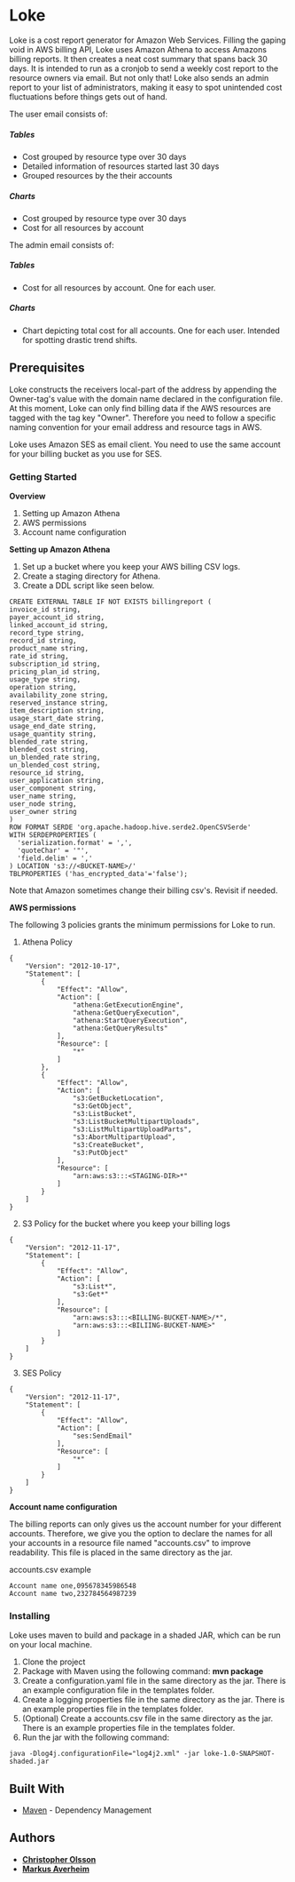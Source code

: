 # Loke

Loke is a cost report generator for Amazon Web Services. Filling the gaping void in AWS billing API, 
Loke uses Amazon Athena to access Amazons billing reports. It then creates a neat cost summary that spans back 30 days.
It is intended to run as a cronjob to send a weekly cost report to the resource owners via email. But not only that!
Loke also sends an admin report to your list of administrators, making it easy to spot unintended cost fluctuations 
before things gets out of hand.

The user email consists of:
##### Tables
- Cost grouped by resource type over 30 days
- Detailed information of resources started last 30 days
- Grouped resources by the their accounts
##### Charts
- Cost grouped by resource type over 30 days
- Cost for all resources by account

The admin email consists of:
##### Tables
- Cost for all resources by account. One for each user.
##### Charts
- Chart depicting total cost for all accounts. One for each user. Intended for spotting drastic trend shifts.

## Prerequisites

Loke constructs the receivers local-part of the address by appending the Owner-tag's value with the domain name 
declared in the configuration file. At this moment, Loke can only find billing data if the AWS resources are tagged 
with the tag key "Owner". Therefore you need to follow a specific naming convention for your email address 
and resource tags in AWS.

Loke uses Amazon SES as email client. You need to use the same account for your billing bucket as you use for SES.  

### Getting Started

**Overview**
1. Setting up Amazon Athena
2. AWS permissions
3. Account name configuration

**Setting up Amazon Athena**
1. Set up a bucket where you keep your AWS billing CSV logs.
2. Create a staging directory for Athena.
3. Create a DDL script like seen below.
```
CREATE EXTERNAL TABLE IF NOT EXISTS billingreport (
invoice_id string,
payer_account_id string,
linked_account_id string,
record_type string,
record_id string,
product_name string,
rate_id string,
subscription_id string,
pricing_plan_id string,
usage_type string,
operation string,
availability_zone string,
reserved_instance string,
item_description string,
usage_start_date string,
usage_end_date string,
usage_quantity string,
blended_rate string,
blended_cost string,
un_blended_rate string,
un_blended_cost string,
resource_id string,
user_application string,
user_component string,
user_name string,
user_node string,
user_owner string
)
ROW FORMAT SERDE 'org.apache.hadoop.hive.serde2.OpenCSVSerde'
WITH SERDEPROPERTIES (
  'serialization.format' = ',',
  'quoteChar' = '"',
  'field.delim' = ','
) LOCATION 's3://<BUCKET-NAME>/'
TBLPROPERTIES ('has_encrypted_data'='false');
```
Note that Amazon sometimes change their billing csv's. Revisit if needed.

**AWS permissions**

The following 3 policies grants the minimum permissions for Loke to run.
1. Athena Policy
```
{
    "Version": "2012-10-17",
    "Statement": [
        {
            "Effect": "Allow",
            "Action": [
                "athena:GetExecutionEngine",
                "athena:GetQueryExecution",
                "athena:StartQueryExecution",
                "athena:GetQueryResults"
            ],
            "Resource": [
                "*"
            ]
        },
        {
            "Effect": "Allow",
            "Action": [
                "s3:GetBucketLocation",
                "s3:GetObject",
                "s3:ListBucket",
                "s3:ListBucketMultipartUploads",
                "s3:ListMultipartUploadParts",
                "s3:AbortMultipartUpload",
                "s3:CreateBucket",
                "s3:PutObject"
            ],
            "Resource": [
                "arn:aws:s3:::<STAGING-DIR>*"
            ]
        }
    ]
}
```
2. S3 Policy for the bucket where you keep your billing logs
```
{
    "Version": "2012-11-17",
    "Statement": [
        {
            "Effect": "Allow",
            "Action": [
                "s3:List*",
                "s3:Get*"
            ],
            "Resource": [
                "arn:aws:s3:::<BILLING-BUCKET-NAME>/*",
                "arn:aws:s3:::<BILIING-BUCKET-NAME>"
            ]
        }
    ]
}
```
3. SES Policy
```
{
    "Version": "2012-11-17",
    "Statement": [
        {
            "Effect": "Allow",
            "Action": [
                "ses:SendEmail"
            ],
            "Resource": [
                "*"
            ]
        }
    ]
}
```

**Account name configuration**

The billing reports can only gives us the account number for your different accounts. Therefore, we give you the option 
to declare the names for all your accounts in a resource file named "accounts.csv" to improve readability. 
This file is placed in the same directory as the jar.

accounts.csv example
```
Account name one,095678345986548
Account name two,232784564987239
```

### Installing

Loke uses maven to build and package in a shaded JAR, which can be run on your local machine.

1. Clone the project
2. Package with Maven using the following command: **mvn package**
3. Create a configuration.yaml file in the same directory as the jar. There is an example configuration file in the templates folder.
4. Create a logging properties file in the same directory as the jar. There is an example properties file in the templates folder.
5. (Optional) Create a accounts.csv file in the same directory as the jar. There is an example properties file in the templates folder.
6. Run the jar with the following command:

```
java -Dlog4j.configurationFile="log4j2.xml" -jar loke-1.0-SNAPSHOT-shaded.jar 
```

## Built With

* [Maven](https://maven.apache.org/) - Dependency Management

## Authors

* [**Christopher Olsson**](https://github.com/Chris015)
* [**Markus Averheim**](https://github.com/averheim) 

